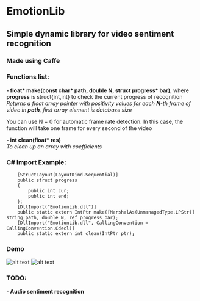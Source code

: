 # EmotionLib
## Simple dynamic library for video sentiment recognition
### Made using Caffe  
### Functions list:  
__- float* make(const char* path, double N, struct progress* bar)__, where **progress** is struct{int,int} to check the current progress of recognition  
_Returns a float array pointer with positivity values for each __N__-th frame of video in **path**, first array element is database size_


You can use N = 0 for automatic frame rate detection. In this case, the function will take one frame for every second of the video  

__- int clean(float* res)__  
_To clean up an array with coefficients_

### C# Import Example:
        [StructLayout(LayoutKind.Sequential)]
        public struct progress
        {
            public int cur;
            public int end;
        };
        [DllImport("EmotionLib.dll")]
        public static extern IntPtr make([MarshalAs(UnmanagedType.LPStr)] string path, double N, ref progress bar);
        [DllImport("EmotionLib.dll", CallingConvention = CallingConvention.Cdecl)]
        public static extern int clean(IntPtr ptr);
### Demo
![alt text](https://raw.githubusercontent.com/EmotionEngineer/EmotionLib/master/Demo/1.png)
![alt text](https://raw.githubusercontent.com/EmotionEngineer/EmotionLib/master/Demo/2.png)
### TODO:
**- Audio sentiment recognition**
